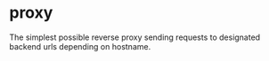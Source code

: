proxy
=====

The simplest possible reverse proxy sending requests to designated backend urls depending on hostname.
